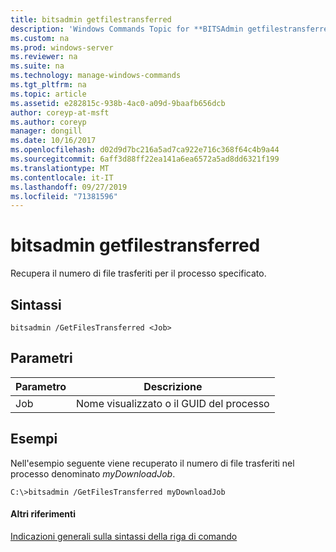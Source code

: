 ```yaml
---
title: bitsadmin getfilestransferred
description: 'Windows Commands Topic for **BITSAdmin getfilestransferred** : Recupera il numero di file trasferiti per il processo specificato.'
ms.custom: na
ms.prod: windows-server
ms.reviewer: na
ms.suite: na
ms.technology: manage-windows-commands
ms.tgt_pltfrm: na
ms.topic: article
ms.assetid: e282815c-938b-4ac0-a09d-9baafb656dcb
author: coreyp-at-msft
ms.author: coreyp
manager: dongill
ms.date: 10/16/2017
ms.openlocfilehash: d02d9d7bc216a5ad7ca922e716c368f64c4b9a44
ms.sourcegitcommit: 6aff3d88ff22ea141a6ea6572a5ad8dd6321f199
ms.translationtype: MT
ms.contentlocale: it-IT
ms.lasthandoff: 09/27/2019
ms.locfileid: "71381596"
---
```

# <a name="bitsadmin-getfilestransferred"></a>bitsadmin getfilestransferred



Recupera il numero di file trasferiti per il processo specificato.

## <a name="syntax"></a>Sintassi

```
bitsadmin /GetFilesTransferred <Job>
```

## <a name="parameters"></a>Parametri

|Parametro|Descrizione|
|---------|-----------|
|Job|Nome visualizzato o il GUID del processo|

## <a name="BKMK_examples"></a>Esempi

Nell'esempio seguente viene recuperato il numero di file trasferiti nel processo denominato *myDownloadJob*.
```
C:\>bitsadmin /GetFilesTransferred myDownloadJob
```

#### <a name="additional-references"></a>Altri riferimenti

[Indicazioni generali sulla sintassi della riga di comando](command-line-syntax-key.md)